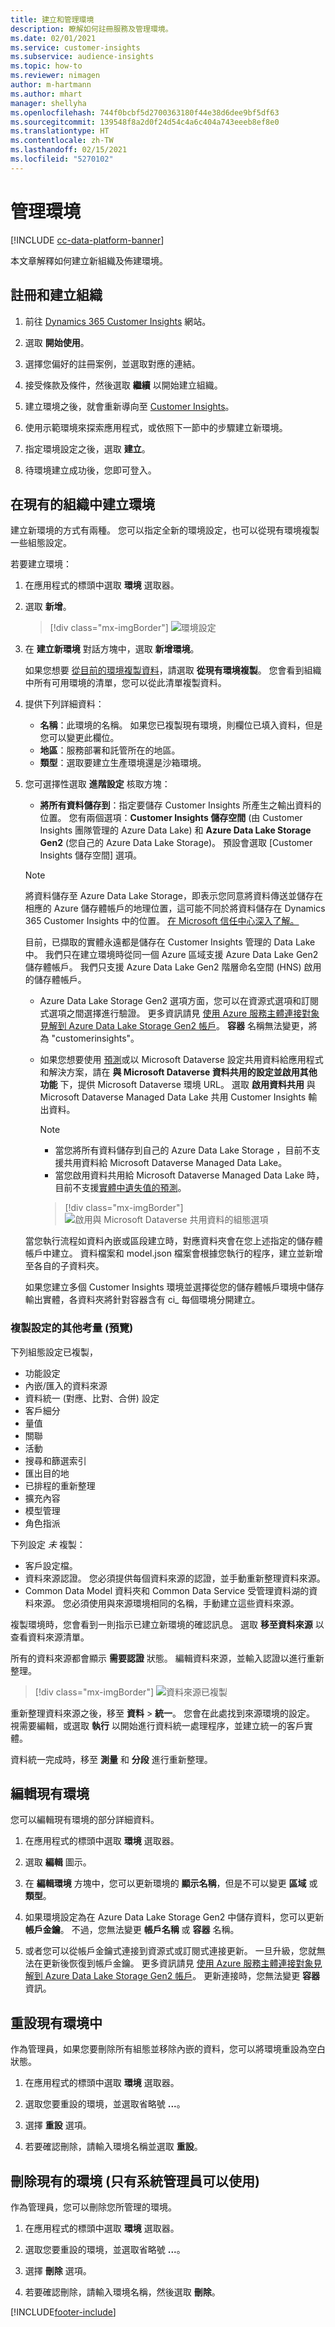 ```yaml
---
title: 建立和管理環境
description: 瞭解如何註冊服務及管理環境。
ms.date: 02/01/2021
ms.service: customer-insights
ms.subservice: audience-insights
ms.topic: how-to
ms.reviewer: nimagen
author: m-hartmann
ms.author: mhart
manager: shellyha
ms.openlocfilehash: 744f0bcbf5d2700363180f44e38d6dee9bf5df63
ms.sourcegitcommit: 139548f8a2d0f24d54c4a6c404a743eeeb8ef8e0
ms.translationtype: HT
ms.contentlocale: zh-TW
ms.lasthandoff: 02/15/2021
ms.locfileid: "5270102"
---
```

# <a name="manage-environments"></a>管理環境

[!INCLUDE [cc-data-platform-banner](../includes/cc-data-platform-banner.md)]

本文章解釋如何建立新組織及佈建環境。

## <a name="sign-up-and-create-an-organization"></a>註冊和建立組織

1. 前往 [Dynamics 365 Customer Insights](https://dynamics.microsoft.com/ai/customer-insights/) 網站。

2. 選取 **開始使用**。

3. 選擇您偏好的註冊案例，並選取對應的連結。

4. 接受條款及條件，然後選取 **繼續** 以開始建立組織。

5. 建立環境之後，就會重新導向至 [Customer Insights](https://home.ci.ai.dynamics.com)。

6. 使用示範環境來探索應用程式，或依照下一節中的步驟建立新環境。

7. 指定環境設定之後，選取 **建立**。

8. 待環境建立成功後，您即可登入。

## <a name="create-an-environment-in-an-existing-organization"></a>在現有的組織中建立環境

建立新環境的方式有兩種。 您可以指定全新的環境設定，也可以從現有環境複製一些組態設定。

若要建立環境：

1. 在應用程式的標頭中選取 **環境** 選取器。

1. 選取 **新增**。

   > [!div class="mx-imgBorder"]
   > ![環境設定](media/environment-settings-dialog.png)

1. 在 **建立新環境** 對話方塊中，選取 **新增環境**。

   如果您想要 [從目前的環境複製資料](#additional-considerations-for-copy-configuration-preview)，請選取 **從現有環境複製**。 您會看到組織中所有可用環境的清單，您可以從此清單複製資料。

1. 提供下列詳細資料：
   - **名稱**：此環境的名稱。 如果您已複製現有環境，則欄位已填入資料，但是您可以變更此欄位。
   - **地區**：服務部署和託管所在的地區。
   - **類型**：選取要建立生產環境還是沙箱環境。

2. 您可選擇性選取 **進階設定** 核取方塊：

   - **將所有資料儲存到**：指定要儲存 Customer Insights 所產生之輸出資料的位置。 您有兩個選項：**Customer Insights 儲存空間** (由 Customer Insights 團隊管理的 Azure Data Lake) 和 **Azure Data Lake Storage Gen2** (您自己的 Azure Data Lake Storage)。 預設會選取 [Customer Insights 儲存空間] 選項。

   > [!NOTE]
   > 將資料儲存至 Azure Data Lake Storage，即表示您同意將資料傳送並儲存在相應的 Azure 儲存體帳戶的地理位置，這可能不同於將資料儲存在 Dynamics 365 Customer Insights 中的位置。 [在 Microsoft 信任中心深入了解。](https://www.microsoft.com/trust-center)
   >
   > 目前，已擷取的實體永遠都是儲存在 Customer Insights 管理的 Data Lake 中。
   > 我們只在建立環境時從同一個 Azure 區域支援 Azure Data Lake Gen2 儲存體帳戶。
   > 我們只支援 Azure Data Lake Gen2 階層命名空間 (HNS) 啟用的儲存體帳戶。

   - Azure Data Lake Storage Gen2 選項方面，您可以在資源式選項和訂閱式選項之間選擇進行驗證。 更多資訊請見 [使用 Azure 服務主體連接對象見解到 Azure Data Lake Storage Gen2 帳戶](connect-service-principal.md)。 **容器** 名稱無法變更，將為 "customerinsights"。
   
   - 如果您想要使用 [預測](predictions.md)或以 Microsoft Dataverse 設定共用資料給應用程式和解決方案，請在 **與 Microsoft Dataverse 資料共用的設定並啟用其他功能** 下，提供 Microsoft Dataverse 環境 URL。 選取 **啟用資料共用** 與 Microsoft Dataverse Managed Data Lake 共用 Customer Insights 輸出資料。

     > [!NOTE]
     > - 當您將所有資料儲存到自己的 Azure Data Lake Storage ，目前不支援共用資料給 Microsoft Dataverse Managed Data Lake。
     > - 當您啟用資料共用給 Microsoft Dataverse Managed Data Lake 時，目前不支援[實體中遺失值的預測](predictions.md)。

     > [!div class="mx-imgBorder"]
     > ![啟用與 Microsoft Dataverse 共用資料的組態選項](media/Datasharing-with-DataverseMDL.png)

   當您執行流程如資料內嵌或區段建立時，對應資料夾會在您上述指定的儲存體帳戶中建立。 資料檔案和 model.json 檔案會根據您執行的程序，建立並新增至各自的子資料夾。

   如果您建立多個 Customer Insights 環境並選擇從您的儲存體帳戶環境中儲存輸出實體，各資料夾將針對容器含有 ci_<environmentid> 每個環境分開建立。

### <a name="additional-considerations-for-copy-configuration-preview"></a>複製設定的其他考量 (預覽)

下列組態設定已複製，

- 功能設定
- 內嵌/匯入的資料來源
- 資料統一 (對應、比對、合併) 設定
- 客戶細分
- 量值
- 關聯
- 活動
- 搜尋和篩選索引
- 匯出目的地
- 已排程的重新整理
- 擴充內容
- 模型管理
- 角色指派

下列設定 *未* 複製：

- 客戶設定檔。
- 資料來源認證。 您必須提供每個資料來源的認證，並手動重新整理資料來源。
- Common Data Model 資料夾和 Common Data Service 受管理資料湖的資料來源。 您必須使用與來源環境相同的名稱，手動建立這些資料來源。

複製環境時，您會看到一則指示已建立新環境的確認訊息。 選取 **移至資料來源** 以查看資料來源清單。

所有的資料來源都會顯示 **需要認證** 狀態。 編輯資料來源，並輸入認證以進行重新整理。

> [!div class="mx-imgBorder"]
> ![資料來源已複製](media/data-sources-copied.png)

重新整理資料來源之後，移至 **資料** > **統一**。 您會在此處找到來源環境的設定。 視需要編輯，或選取 **執行** 以開始進行資料統一處理程序，並建立統一的客戶實體。

資料統一完成時，移至 **測量** 和 **分段** 進行重新整理。

## <a name="edit-an-existing-environment"></a>編輯現有環境

您可以編輯現有環境的部分詳細資料。

1.  在應用程式的標頭中選取 **環境** 選取器。

2.  選取 **編輯** 圖示。

3. 在 **編輯環境** 方塊中，您可以更新環境的 **顯示名稱**，但是不可以變更 **區域** 或 **類型**。

4. 如果環境設定為在 Azure Data Lake Storage Gen2 中儲存資料，您可以更新 **帳戶金鑰**。 不過，您無法變更 **帳戶名稱** 或 **容器** 名稱。

5. 或者您可以從帳戶金鑰式連接到資源式或訂閱式連接更新。 一旦升級，您就無法在更新後恢復到帳戶金鑰。 更多資訊請見 [使用 Azure 服務主體連接對象見解到 Azure Data Lake Storage Gen2 帳戶](connect-service-principal.md)。 更新連接時，您無法變更 **容器** 資訊。

## <a name="reset-an-existing-environment"></a>重設現有環境中

作為管理員，如果您要刪除所有組態並移除內嵌的資料，您可以將環境重設為空白狀態。

1.  在應用程式的標頭中選取 **環境** 選取器。 

2.  選取您要重設的環境，並選取省略號 **...**。 

3. 選擇 **重設** 選項。 

4.  若要確認刪除，請輸入環境名稱並選取 **重設**。

## <a name="delete-an-existing-environment-available-only-for-admins"></a>刪除現有的環境 (只有系統管理員可以使用)

作為管理員，您可以刪除您所管理的環境。

1.  在應用程式的標頭中選取 **環境** 選取器。

2.  選取您要重設的環境，並選取省略號 **...**。 

3. 選擇 **刪除** 選項。 

4.  若要確認刪除，請輸入環境名稱，然後選取 **刪除**。


[!INCLUDE[footer-include](../includes/footer-banner.md)]